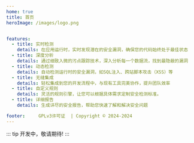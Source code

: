 ```yaml
---
home: true
title: 首页
heroImage: /images/logo.png


features:
  - title: 实时检测
    details: 在应用运行时，实时发现潜在的安全漏洞，确保您的代码始终处于最佳状态
  - title: 深度分析
    details: 通过细致入微的污点跟踪技术，深入分析每一个数据流，找到最隐蔽的漏洞
  - title: 动态检测
    details: 自动检测运行时的安全漏洞，如SQL注入、跨站脚本攻击（XSS）等
  - title: 无缝集成
    details: 轻松集成到您的开发流程中，与现有工具完美协作，提升团队效率
  - title: 自定义规则
    details: 灵活的规则引擎，让您可以根据具体需求定制安全检测标准。
  - title: 详细报告
    details: 生成详尽的安全报告，帮助您快速了解和解决安全问题

footer:     GPLv3许可证  | Copyright © 2024-2024
---
```


::: tip
开发中，敬请期待!
:::